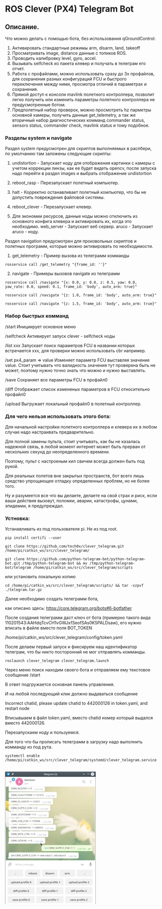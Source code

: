 # ROS Clever (PX4) Telegram Bot

## Описание.
Что можно делать с помощью бота, без использования qGroundControl:
1. Активировать стандартные режимы arm, disarm, land, takeoff
2. Просматривать image, distance данные с топиков ROS.
3. Проводить калибровку level, gyro, accel.
4. Вызывать selfcheck из пакета клевер и получать в телеграм его отчет.
5. Работа с профайлами, можно использовать сразу до 3х профайлов, для сохранения разных конфигураций FCU и быстрого переключения между ними, просмотра отличий в параметрах и сохранения.
6. Прямой доступ к консоли mavlink полетного контроллера, позволит легко получить или изменить параметры полетного контроллера не предусмотренные ботом.
7. Предполетный набор проверок, можно просмотреть hz парметры основной камеры, получить данные get_telemetry, а так же вторичный набор диагностических комманд commander status, sensors status, commander check, mavlink status и тому подобное.

### Разделы system и navigate 

Раздел system предусмотрен для скриптов выполняемых в распбери, по умолчанию там заложены следующие скрипты:

1. undistortion - Запускает ноду для отображения картинки с камеры с учетом коррекции линзы, как ее будет видеть opencv, после запуска надо перейти в раздел images и выбрать отображение undistortion

2. reboot_rasp - Перезапускает полетный компьютер.

3. halt - Корректно останавливает полетный компьютер, что бы не допустить повреждения файловой системы.

4. reboot_clever - Перезапускает клевер.

5. Для экономии ресурсов, данные ноды можно отключить из основного конфига клевера и активировать их, когда это необходимо.
web_server - Запускает веб сервер.
aruco - Запускает aruco - ноду.


Раздел navigation предусмотрен для произвольных скриптов и полетных программ, которые можно активировать по необходимости.

1. get_telemetry - Пример вызова из телеграмм комманды

```
rosservice call /get_telemetry "{frame_id: ''}"
```

2. navigate -  Примеры вызовов navigate из телеграмм

```
rosservice call /navigate "{x: 0.0, y: 0.0, z: 0.5, yaw: 0.0, yaw_rate: 0.0, speed: 0.1, frame_id: 'body', auto_arm: true}"
```

```
rosservice call /navigate "{z: 1.0, frame_id: 'body', auto_arm: true}"
```

```
rosservice call /navigate "{z: 1.5, frame_id: 'body', auto_arm: true}"
```


### Набор быстрых комманд

/start                    Инициирует основное меню

/selfcheck                Активирует запуск clever - selfcheck ноды

/list xxx                 Запускает поиск параметров FCU в названии которых встречается ххх, для проверки можно использовать cbr например.

/set px4_param => value   Изменяет параметр FCU выставляя значение value. Стоит учитывать что валидность значения тут проверена быть не может, поэтому нужно точно знать что можно и нужно выставлять.

/save                     Сохраняет все параметры FCU в профайл0 

/diff                     Отображает список измененых параметров в FCU относительно профайл0

/upload                   Выгружает локальный профайл0 в полетный контроллер.

### Для чего нельзя использовать этого бота:

Для начальной настройки полетного контроллера и клевера их в любом случае надо настраивать предварительно.

Для полной замены пульта, стоит учитывать, как бы не казалась надежной связь, в любой момент интернет может быть прерван от нескольких секунд до неопределенного времени.

Поэтому, пульт с настроеным кил свичем всегда должен быть под рукой.

Для реальных полетов вне закрытых пространств, бот всего лишь средство упрощающее отладку определенных проблем, но не более того.

Ну и разумеется все что вы делаете, делаете на свой страх и риск, если ваши действия вызовут, поломки, аварии, катастрофы, цунами, эпидемии, я предупреждал.

### Устновка:

Устанавливать из под пользователя pi. Не из под root.

```
pip install certifi --user
```

```
git clone https://github.com/tech0x/clever_telegram.git /home/pi/catkin_ws/src/clever_telegram/
```
    
```
git clone https://github.com/python-telegram-bot/python-telegram-bot.git /tmp/python-telegram-bot && mv /tmp/python-telegram-bot/telegram /home/pi/catkin_ws/src/clever_telegram/scripts
```

или установить локальную копию
    
```
cd /home/pi/catkin_ws/src/clever_telegram/scripts/ && tar -xzpvf ./telegram.tar.gz 
```

Далее необходимо создать телеграмм бота, 

как описано здесь: https://core.telegram.org/bots#6-botfather
    
После создания телеграмм даст ключ от бота (примерно такого вида 110201543:AAHdqTcvCH1vGWJxfSeofSAs0K5PALDsaw), его нужно вписать в файле вместо поля BOT_TOKEN

/home/pi/catkin_ws/src/clever_telegram/config/token.yaml

После делаем первый запуск и фиксируем наш идентификатор телеграм, что бы никто посторонний не мог отправлять комманды.

```
roslaunch clever_telegram clever_telegram.launch
```
    
Через меню поиск находим своего бота и отправляем ему текстовое сообщение /start
    
В ответ подгружается основная панель управления.
    
И на любой последующий клик должно выдаваться сообщение 
    
Incorrect chatid, please update chatid to 442000126 in token.yaml, and restart node
    
Вписывыаем в файл token.yaml, вместо chatid номер который выдался вместо 442000126.
    
Перезапускаем ноду и пользуемся.

Для того что бы прописать телеграмм в загрузку надо выполнить комманду из под рута.

```
systemctl enable /home/pi/catkin_ws/src/clever_telegram/systemd/clever_telegram.service 
```

<br>
<img src="data:jpg;base64,
/9j/4AAQSkZJRgABAQIAJQAlAAD/2wBDAAoHBwgHBgoICAgLCgoLDhgQDg0NDh0VFhEYIx8lJCIf
IiEmKzcvJik0KSEiMEExNDk7Pj4+JS5ESUM8SDc9Pjv/2wBDAQoLCw4NDhwQEBw7KCIoOzs7Ozs7
Ozs7Ozs7Ozs7Ozs7Ozs7Ozs7Ozs7Ozs7Ozs7Ozs7Ozs7Ozs7Ozs7Ozs7Ozv/wgARCAG0ASwDAREA
AhEBAxEB/8QAGgABAAMBAQEAAAAAAAAAAAAAAAECAwQFBv/EABkBAQEBAQEBAAAAAAAAAAAAAAAB
AgMEBf/aAAwDAQACEAMQAAAB4enLr7cOPz+noXmQAAAAAbLBAIBRAAAABYqXXrOyPDqdY7OvDk4e
qxkAAAAADqjQqVIK1gAAAADUyNDtjuX5+z7jN0Irg7cO/h35b3uz0TkAAAAAAAAAAAAAAPLPZXU5
9Y8j1+Lq8n2OJ7IX2s/P5nKSYV1mwAAAAAAAABibAoXPHT0luZm55F9uF6ZtepPJ1TzyXAAAAAAA
AAAIMDckyNTx09JdgDJrzL7Ls+pPHQsWAAAAAAAAAAAAAPHTHE7a7NawLFhJS2TUobgAHNzY5sxK
qmBIJslQAJpAEg83rnmxjut9HesyQQSWJINDNBBJjz1z87YEkgkkEigJAUkhR5/bHNjG56e9SAAS
oEgAkpkWQDHnaxJIAoSASJVkhfP7Y5sY7re3euUsarVmCVoZV6EUitlJYruKBILLz8rniiQAKAkK
kkUODtnlxjrr09aAgsAokAAElCSCTHlaZoAkAUgCaQpHD3zzYx12+pqgFAAkAAkAGeXLy1JIAAJA
AAAOLvnf5/bq7Zt6+fIWNC0Z1FWjeK1iSdBYoSlS+bx8dSAASAAAApJOHvnb53beur2cqdJVLrcU
EUAAhQmKmeLliyAQSASACASAcXfOvz+3X1zv7OeJYtFahNFqQalSxcAGOHJy1IAABIAAAAOPvmnl
13r1+vGQLQqYmqA1KlgZpYqTi8nLQEkAEgAAAAHJ3z6Aw10sW0AGUAASIAHJytYklQAAAAAABy98
+lW8ZVyFzWK6UipYualY3qACx5vCxEkl7ddKRTKoAJIAABzd8+lW0TUEAsACIAgrZMsWWl87jUbW
30sWqyQueVIziEEqIAQvN3z6VbFisCC9CQUgAAASUji429a6a2hViIxywzKlpq0tLmLAOfvn0l2r
OOSrmhkakEmhWMaiN7OhaIKmkvBxuullvUgE1MUjn5rc92zc95z3mLBh3z3L0F6zgXM0EmiiChIB
BIK5c3O2rTS5IoqAjPnpzrFRnqYduase+do7rdKzJLRWwFsSCIrZBougAIODjZKxBettWxNiIlz5
626ZjnrHy75/Rzz3jLvOfGPRuvQ3rAktFbCwXJLEGRY0LFULVNTyPNZJro1ejVtUIIlmJLVTFy8v
TLtz5t88+7DGelfX3rMIXQzQCVAAQKScuAgyxZO3pddKxhlmUk6brUvVqERhlyzOHeZYz329m9cp
Y0KGyZma9ZSJs2WoCRL4/CSBFrejVomOVUgle1rSrVapJoUjzemefGOxfT6agAkqWAJIBUkqkZvk
cUglBAIAFdU1stqmrlqA8zpnmxjqX0d0ACQFAAIXjxOLFRKAAQAEpZFduemy3BnZ06tTz+mcMY7r
eveuUsaFImwvSZGyStEssJz4vm8gEIJSASsWQlUw3nXOt870ms9ZWeneg8/pnHGeytrQJAAASFGF
bxji8uEAWQgRIBWykzNqplkUPRdN7fP6ZwxnHMgAtEgAgJNsxW30NXryAIAAABCSoAAstbvg6Z58
ZxzK1JMWlkIICQWWy2l9rUz6ZhMcdKJuZKs0gQktXS5pFEhIi9tJL243rxdM82M4SQSWltEkBBCS
WWZR6Vl6KIQACSASQCqSCSsWtOnH1nNnGy+lqokAAAkAAAAgAkEJKgQnm5xySSIKO50r1vJnHfb3
a1kTGdmixFK2RLVIrZUnNbsmS3NjGxLWFWOxKLCCx5WMebnFlCC3Xbrvnzn0Leu2QBAAEgiyZYog
BSAQTLJUiySDzM45JmYkmUsHT131ERIJgSAAAglYQAFIWjMrZRJCCKgEgmAXn3fWWxQ3IBIAAAAA
AAAAAABAJBxnYeOnpLkaG5iCQVJKljUkAAAAAAAAGJJqUOI9A8dPSXUkAAAAAAAAAAAAAAAAgk8d
PSWwAALEEAAFiCAACSSoAALFQAAXPIT0lAAAuVMjmLg6E0UZHKaxSzoXQsUKGBZOhRoZgAA1PIT0
lAFC4LlShiQSbJooyMisXs1W5YoZmZc1BoZgqSSDU8hPSXQAAEkAAAkEAAAkgAAEkAAAk8hPSUAA
AAAaGYAAAABoZgAAAAGp5Ceko5DlNDE6SDEsancaGZyHKaRjXSkS42WXrOg0MzjOY0jGulIlyssu
x2Gp5CeksgqWBUsAAXKAqWBUsAAXKAqWBUsAAaHkJ6S3AAAAALFQAAAACxUAAAAAseQnpKBmZGpJ
mXINQaGYMzA6AZlwaA0MwZmB0AzLg0BqeQnpKByFC0RZCwanUDQzByFCREWQvUag0MwchQkAqbnQ
DU8hPSW4AAAABYqAAAAAWKgAAAAFjyE9JZAAAAANDMAAAAA0MwAAAADQ8hPSUDkilXBkDY1NTQzB
xQrQoUKnQdINDMHCSaFIpVToOgk1PIT0lAxLFSxBILkmhmDEsVLEAuWBoZgxLFSxABqDU8hO5ekA
AAAAAAAAAAAAAAAAHkJ//8QAKRAAAQQBAwMEAwEBAQAAAAAAAAECAxESBBMUEDIzICEwMSJAQSNQ
JP/aAAgBAQABBQJqWrtOqMT3JYHwt+RYnNFjci4PNt4jVUcxWfHitisVG6XT77tRomMjEdSv1T5I
2uxdJK6V3yJqFRvKVVdOmTtQrjeJJc0+JJXI03HKaPUpA7UayLZI9NAsfGgF0+nRL0xxtPTuIgxu
kecaA40BxoDjQHGgONAcaA40BxoDjQHGgONAcaA40BxoDjQHGgONAcaA40BxoDjQHGgONAcaA40B
xoDjQHGgONAaiGJskXiJE3YcXYTuVjEarj6WB+cab7T/AHE30depI88f09zrf5Gq8sXic3JrWdNU
n5xuRB62/SpUeaCORf11Y7FPoRP9DVeWLxdXsSRrtK9BmlW0SkwQRK/c1XlfK9ppXueOdS8ho2Zr
nOla1+4mKzIhvNzyQdI1qemVVRcnGTjJTJTJTJS1LUtS1LUtS1LUtS1LUtS1LNR3y92iFairssva
ahtoq7LTaQ223g1R0bXdMTEVljUW5vv9TUd8vdpo1e7bcbam2ptqbam2ptqYKYKYKYKYKYKYKbSG
0htIbaG2g5KX59R3y92iJHU7efbJXq+R7kV0v5brlS3m44WeXFVcK5+1n/okim4uJklZGaCLZJ3f
PqO+Xu0kjWLuxm7GbkYj4kNxhuMNxhuMNxhmwzaZtM2mbTNpbRFah+AmKD1tfn1HfL3aRjXLgwwY
YMMGGDDBpiwxaYtMWmLSmlIYoUhSFIPRMf0Z+9KqJEQe23cd1thc17mK56N/z2n22BWmx7OZaq12
2sKjYluNuDVX3yFVxmo/t/Rn7/5G5S1Fe9F3HiOeWpalqWpk4ycZOMnGTjJxk4ycK+h0lp+jP3fy
Ac7Fd9okzXKsiI50rWrvtvNM1kRBZmNXI3G4tdknok7f0p+5+WWmdkObkuw29lqCx5G021jSsPfa
sWFjlxRTbbi1uKV74it90apJ2/pT9zUuPZ90a5EpeldKMHGDzB5i4xcYuMXGLjFxi4VVX9Ofuj8Y
91O332yZyvfI5r2Sqo2WRUWdyNWV2UUjntR7smvVZFWi0LMkEW0Xu6oYmJXyT90fjstDJoqtEVp7
Hsex7GTTJpk0VWqi4qfjX4GTURfsQorrRiK34pu6PxoUgjGoKxqm2xCkK6UYNMGGDDBpg0waYNMG
mLR7G42ZCL6aFaKnwTfbPG0kbbtl1tie1zkc5VicUqs23EUbmsRjrdHbtlcdqSoGKxqmS3a1mo7t
T4VQoroqeib7i+kLFeqG4orlNxTcU3FLLMjNTNTNTNTIzUyHOcqYuQQr4P6776KnWb7Y/F8bkVVc
iLvMElYqq9EXeYLK1F3Wm422vR6ZtHPRpvMreYI5Fd6UcZm4bgjl9SNtaF+h3SX7l79EOZa8dlpA
1qrFk7YbkkDEE07UNlgyNGGDVHR5O47DZSmsRrlKW6XFWuP50RLGsETrZfod0enSX7l7tM16up1Y
yGEhjIKjjCQxkMZDGQxkMZDGQxkMZDGQduNbvPN54sr16tTorhZDcM1G/XoUc2xWKS/cvdox7lR2
++2Tuc98qtlSZ7kjc5xm/bdM9rnOo3FqNyuLMkMkrJB/j9CGYsgrvQ31qhqO+Tu0jkQ/FT8T8T8T
2Kap+J+J7IWh7IexSH4mLSVyJH8bVL9eo75O7TRteuzGbMZsxmzGbMZtRm1GbUZtRm1GbTDaYbUZ
tMJ42tT41Gv92usssyoSS1LNR3yfejHoqu25LayRrn5K7adWD1REkRyo4c1+DEVGX75LSqto+11P
Z8n9zpGv9twV1jVpWqKT90n3FNHE3lxnLjOXGcthymHKYcphymHKYcthyozkxk2sRjE1UapLLufI
oiFemNfY1HfJ9/K9iPZptM2OHaYbTDaYbTDZjNmM2YzZjNlhtMNmM2YzYjNmM2YzZjNmM2YzZjEY
1Omo75fv5mdi523O1a/HGUZaM/0RNuQRrkPy2nI+o0kyqQpd0y9kda5jVtHSIgiqqE/fL9/MyduP
IYchhyGHIjOTGcmM5MZyIzkRnJjOTGciM5EZyIzfiN+I34jkRm/EciMRUUn75u7TRNlXixHFiONE
caI40RxojjRHGiONEcaI48Rx4zjxnHjOPGceM48Zx4jjRHGiONEceI48RxojjxHHjOPEcaI1EaRv
9Mbifum7tCS3bXSq52Qm7cTnIjVci1NgiORyK5I0yuPczXdHK+89RWUmGcqrnKr/AHbJIsg1ZFcs
kqmcqI5ZMP5kZ+6vEda63u9KOof7k/dp5IYmcqE5UJyYjkxHJiOTEcmI5MRyYjkxHJiOTEcmI5MR
yYjkxHJiOTEcmI5MRyYTlQnJiOTEb8JvQnIhORAhqZUlf6nfXF3U4JwThHCOEcI4RwjhnDOGcM4Z
wzhnDOGcM4ZwzhnBE0NHDOGcM4ZwjhHBOCcI4RwjhnCJm4LF4nOxGvVV/wCBHNnIaryxeKTuYyui
stcPZG0qN9sDAVqiNVF/TcxbYzHo66Yynmq8sXi/4mq8sXissssssQssssssRRVLLLLLLFLLLLLL
FLLLLLL6aryxeL1IL9vejEdqWIchg7UMaiLaIL9ucjETUtN5iLyWU1yPRPtejnI1ORHTZmud0X69
eq8sXi6o2uqC/atRxssOPGbEYiUiC/bmo9NhiCaeNDaZSNRon2vR7EeiQMRu22+i/XRUsRKTrqvL
F4qKKKKK6UUUUUV1ooooorpRRRRRXSiiiiiumq8sXi+P+fH/AD5NV5YvETSujHzSKizSIr5pVjll
cxdyWspHOZJLaufyD+E0ro1fNIqLNIivmlWKaVzHbktZSq6OSW/y5B/CWVzFdNI5N6RFfNKsc0rm
O3JauRXRyS3l/wCjpqvLF4uiJXXH39P86Ilda9/T/OiJXWvf1aryxeKyyyyyyyyyy+llllllllll
l9LLLLLLLLLLL6aryxeLo97WI7URsEe3HJoszEckjVFkaj+n86Oe1g7UxNMmmbTeZm17XJm3Pp/O
jntaLqYmmSGbTeZm17XJm3PrqvLF4uksO4vGslic5eNTeN7cX8nRZSdP50fBlJxvaWFZJOP7JpqG
6bF2H+vT+dHQZSJpvaWF0knH9k09DNNg7B2711Xli8VFFFFFFFFFFdKKKKKKKKKKK6UUUUUUUUUU
V01Xli8Vlllllllllln8sssssssssss/lllllllllll9NV5YvF030E1TVRJ/8t/8nalVbyaFlXCN
2cZ/OnJRGrqWob3+fI91ncqpqR8ipF0/nTkojF1LUN7/AD5CDp3ZJqfZ8ipH11Xli8XTajMGILEz
bSNjTbYhtsMGq1EpD+dNmMwYOiY5iMa0SNjTbZWKV0/nTZjMGDomOYjGoJGxDbZSxsd6NV5dM7KD
/iTflL//xAApEQADAAEDAwQBBAMAAAAAAAAAARECEBJQIDBAAyExQQQTIkJwUWCA/9oACAEDAQE/
Ac8tqovVz+cl7cLnjuUP088vbLh37H66/wAaL0MmZelljwWa3Ywj27Yfi+nFWPJL5Pk9XHblwf47
/bDNNwxUUPXf7uDxyeLqF6+P2ZfkL+PAMXCsXfXisYvApSl8FjF212V4DGLxF4DGLhGYL2M1wjMP
gzRODZh8GfCMxZk+EfDPr+tfo+/Lf+2wnCIujXB3RaZav5FwCKN6sXlXszRi634F7rGLhGMXmJl6
Lqxi82iZRi1etKUpSlKUpS+DOlaPzZ2X4PuK6rX766JlEx5C0fiUpSlKUpSlKioqKj2KLRiIQnTC
E7MIQhCIhCEQ1OpaMx8F9zLqujFClKUpSlKUpUUqKioqKioqKjcilRUVFRUZPrRDabSEIQhCENpt
NpDabTabTabTabDaQ2m02m02m02G02m02m3/AI4Xx33/AER9f2//AP/EACgRAAICAgEEAgICAwEA
AAAAAAABERICMTAQICFABEEDUDJwE1FSgP/aAAgBAgEBPwHHGzgf48dJ/pccquS+C8r9OvJ/hf8A
v9Lg4yklTaR+XPcv0C6v9JJP6Bsx58mWZZlmWZZlmWZZlmSyWSyWSyWSyzJZLJYtGWzHnz9XHRls
XDBBBBBBUoUKIoNR6GOjLZjxvhz36GOjLZj2T2SSSSSSSSSSSSZb9DHRlsx4YIIIIIIIIMl49LHR
8htZnxsm5n0steljo+T/ADPwZPFwkXy/54ZJJJJJJLQPL0sdHyP5nxfv0ctenjo/Pj5k+Oon0cte
njoakp58ECT4/PXyNv08dd76LifYiCOXHXPPSSeyO2COLHXJBBCIRCIRCIQ0o6T3xw467/o++R64
2NlhZE9cdcskkkkkkjIfF9n5NlWQ0Ji6Y6Pv1ZJJJJ7qyyD8mumL6Y6MtmPrwR2T2ZqUVcixjpjo
y2Y9/k8nk8nk8nk8nkclmWZZ9Uukkk8EdMdGWzH0HruknlWjLZj6D16i0ZbMUQQQQQQQQQQQQQQZ
LljrPajLZjz5c0dI7Voy2JpFkWRZFkWRZFkWRZFkWLCcjZk55p71oy3zJwPz6yMt+h4HX66vknpP
VaMt88kkk90kkk8S0PYkQQiqKoqiqKoqiqKoqiqKoqiqKoqiqKohEIqiqKoqiqKoqhrvWhi6LtXV
8KPrhy71oYiSSUSiUSiUSiUSiUSiUSiUSiUSiSSUSiUSiUWRJI+9aGiCCpUqVKlSpUqVKlSpUqVK
lSpUqVKlSpUqQQQVKlSov/Gi7kLtXcu5d6/pNf2P/8QANxAAAgAEBAQFAgUDBQEBAAAAAAECESEx
EjJBoRAzcZEgIlFhgUByAzBCUMGi4fATI1Kx0fE0/9oACAEBAAY/ApGKT+SiIXHTFp+bafSpLDrI
yPsZH24VX5aUr8FE1RjnSGG44/wom8N+EzAyfoYo3N/myloVWopKcK9Sw5r9WItrP8vDwdb3IlFP
DF6D/D/Bn5uEP+1Bb0OTB2Jv8KDsf/mWH1wk/wDSg7HJhfSEkvwoJ/acmDscmDscmDscmDscmDsc
mDscmDscmDscmDscmDscmDscmDscmDscmDscmDscmDscmDscmDscmDscmDscmDscmDscmDscmDsc
mDscmDscmDscmDscmDscmDsU/DhVPQh6cIkj/SwRYpkP4XtUpwrdDVZTf/ZWenoSVpipL1PPf6Sz
l68ZS4fBD0JFZ09+CY56jaJ+v1OFOnFuXD4IengkylTzkvrvgSUTVERYnMSk22OjoYVOZgqTraZW
GK0xQ1qa9id9aeJSZcuXLly5cuXLly5cuXLly5fgugvtRGJ6rhNXJxXNR3rcnqZUV4PgybF9Kugv
tQ2osMvQ5sRzYjmxHMiOZEcyI5kRzIjmRGeIzxGdmdmdl2XL/RroL7URkKnhT1JJ6/yJO3qRy/TD
Mo1hpUcvb/sfm/XIdZvFLQitOVKFiJywswqJWsfhrEptVQpxLFP+fpl0F9qIlE5TM8Pczw9zPD3K
RQ9zPD3M8PczruZ13My7mZdzMjMjMjMjMjMZi6M30K6C+1ETanIyrsZV2Mq7GVdjKuxlRlRZGVFk
WRZFkWRYsW+jXQVNByRC5JpaM0v/ACKLRaGLSlGOBq4nTy2Pw9ZKpovNXoXMOZ+5ZU3FOFUPfXiv
U+R/RLoQ9CiMpT8Nv5OU+5k3LFixYybnL3OXuZNzJuZDIZCsJKX0S6C6IYlKbfoWZJXJeimSqamD
UdH5bslwncmvqF0F5aSVSITm016GpNX0PO5k3Nv3H71Jp+aUpsc3mvwqp+5KxJEy3Be30i6EPQxQ
vCysbZmLly5c5j7HMfY5j7HMfY5j7HMfY5mxn2M5nKv6NdCHpwhU0p6s+f5Emqeph9bEM5VUyFxS
hUWpOlqCWlBtqskJYTDTXj04TH9GuhD04XLoq0Ua7+G6MyLozIzDrcui/wBIuhD04WKQorCjKuxb
wZUZV2MqMqMqMqMqMqMqHT6JdCHpwhpiXoOmv8ibstB4bRJIy0nMhhlPDdepSixJyMMTrK4vN/ci
frI0mobi9nYaYuC9yw/ol0PhcLM5cTOXEZWcuI5cRy4ixYys5cRkiMkRkiOWzIzlskoGW+hh6Enr
ChyEtXwknUa9FMUnck6D9riWrKFype7kXuYdfpoegvtREJzaa4TV1YxO8pGJNpn+f5qXdpcKNlie
J2Ne5FXNccXr4KfRQ9Bfah4YpGY5mxzf6Tm/0mbY5v8ASc3+k5mxzNjmbHM2OZsczY5mxzNieOfw
XLl/oYegvtREQwqSnqzT27yFC0q6mGkqGic9UOfqRRpw00kRKlP/AAopkXlyjnKnp4LkXT6RdBfa
iJNlZGhof+mh/wCM0NDQuaFy4vYuOv0i6C+1DcSnIyIyIyIyIyIyIyIyIyIyIyoyoyIyoTSl9Kug
vtREQ0mvQdNf5E3lWhOGGdKE6tzsPTE+wm02UYp+atRKK8h+BdfpV0F9qJeYtEWiLRFoi0RaItEW
iLRFoizMrMUMOtTEk6kkvpV0F9q/OwsSdTKZTKZTKZTKZTKZTKZTKZTKZTKZTKUXBdBfavz10Jrs
KZ+rFOtRXt6ko35h0dmhvE7jhm7UZKf+4x4Jry6jxfBcT0lwVL8FTjaXBdBfavz0mampqampqamp
qampqamp/Y/sf24f2NSgugvtQ8Whl3Mu5l3Mu5l3Mu5l3Mu5l3Mu5l3LFixYsWMu5l3Mu5l3Mu5b
cy7mUsZdzLuUs/GugvtRGKU+iFiop1oR5p6dD9Up/wAn+65Mria9Rubml/BhbdUeaJf6jshYcVq4
jzzl/YpcoZVP/oheGr2J4XQy0n6Dm3KkiJJMi6egvI1Mkoa9BX+OFiQ6cIfHD0F9qJY6v2M2xm2M
2xm2M2xm2M2xm2M2xm2M2xm2M2xm2M2xm2M2xm2M2xm2M2xm2M2xm2LlzNsZthYbLxwfaQxY5U9D
mbHM2OZsczYz7GfYz7GfYz7GfYz7GfYz7GfYz7GfYz7GfYz7GfYz7HM2OZsZ9jPsZ9jPsZ9jmbHM
2OZsczY5mxn2M+xn2FD6Ih6cNK/sLhlw+CHof5Um+F/HP6TFDSI9W7vhS45T4fBD0/Zfgh6fsvwQ
9PyZscqtaGvaw7uRPjNk4lL/AOiT1J+a07E14JsnW07GGs7W/L+CHp4Ne/hU9B383ua9x0uS4yZr
3KK3uSlpIcta+CTGpXUifvPxy8HwQ9P2X4Ien7L8EPThRfpempGl72VqDpadJEWlHWRClrC3aZOi
WKVrGJzsqfJDDKnv1JTd7e0vBRfppTUjS97Kw6etJD0o6yEof+M7E6JYpWsYnO0NCGGVPfUVXhwu
ngclpShGl72Vh09dLD0o6yuSh/4ztcnReaWWxjc/00IIX6K+pJRP34/BD040XGcq/k0XGcq/k0XG
cq+P4Ien7L8EPTjOJlWKKcp+pmQoZ1dS+sjC3XxVdyr0mKspmZGCdRNO9jBPzeniU3cq9Jl7mZGC
dRNO6mjBr4Pgh6cZzlSVh+a6iVvUgwyondDSdZp2M2np7k8X+TmYsVKTXixT9NPQli0SsaJYZFGp
4m7Gb/jsQvFOSRj9peLFPVOxLFpDp6GiWGRRqc27Gb02IXinJIxuJNaKVvB8EPT9l+CHp+y/BD04
vy1WnqWdp/BF+JhawmHA5zFghq5SmVr/APZELUMnE5eYUXr4Z4XP01HR0MeF3lIyuk5+0iGGGGTb
1FNTnKUhRqG/r4sWF9NR0dDHhd5SMrpOZDDDDJzrPoKanOUpdBRQq+j8HwQ9OORGVWkOCUk/QpCk
ZEZUYcKl6El4ckPYflVVIwSoUhSKQpEsKJSp4skPYflVbmCVCkKKQpEsCFOFOVvB8EL/AGV+x//E
ACoQAAMAAQIFBAEFAQEAAAAAAAABESExURBBYfDxcYGRoSBAscHR4TBQ/9oACAEBAAE/IYQw+L7C
NpR7IQMoVcyMGDBgwYMGDBgwas5UwueC9h3o5kSxTNBJmj8wckSScy4ciswwYMGDBgwYMGCtG6Ma
8IYdBmWoKyVYgs6DGOUnIWG1J1MnTXopp+EKUpSlKUpSlGSWUV2xBYQSbNxcm7/I4jllc2IVsFVM
e39GpmVyjhCWDpvr+ilKUpSlKUZ0eH8oo8qzLCgcvUjPdzVRLco4m5tOU8bH9WlriK9aWcxFND3k
R8XogawNjQ8bPGzxs8bPGzxs8bPGzxs8bPGzxs8bPGzxs8bPGzxs8bPGzxs8bPGzxs8bPGzxs8bP
GzxsWUo2D6DhuT0e4nyo5lhCDPRBemwacnhoep7BmMLNaKpbPYTu6uUWG/uJpR2deef9Cc3aI3hj
Gn+mtev00/SRrxpW1Mc+T4aA+gFOfRk1zOrng9cq0KVZKOaoiwjfMe1ubAm7/Axc5fp8IZ0TX0M2
jaj24MWiNLN14aA+g/DvmhlpX4H6ZJbIQhFEj1PkTp/WaAdqzSXoKbYkohToRI9Upqt5uJ2RVnTf
6ENlTnPcxph8/kIanr6Y+xMhqOa53r0GtvbrkJGStOm5LmQhCEKII60606s6s6s6o64646w6w6w6
w6g6g6g6g6g6g6grd8N7psfwD0VaDTNRG83Xrf3E9GJo9u6O0XDTGmUYZoUmdBtzbdY1OvDPp5HV
cmuNRCkmimNtuDaIub3Fmqlh0qbdiT6jR9D9MvdNh0FNTHco71Heo7dHbo7dHbI7xHeI7pfiRiLY
63M646g6zOszDfoV7psaPYNkaq/7FHoyWJjFftuYY3ljR14+jJ2Raa5/obKuKtc1/pCcFbSUNzch
qWXCaVpj+zGiZDwspWJQpktc0rFnjCawYxSnLktreybchxslmwnFM60ic4NQJG1h5Ia0SzS5H7H6
Ee6bCAGCNngh4INijYvQJYmuiHjH5YUI1vPnlTyh5Q8gYZO+pyJ8lic66j6afIm6/Qj3TYUCwS/l
YRjG8KeJPHniDwR4I8UeOPDHT/B03wdJ8FRxY/RzRbR4lyhXYfnCX9wq2UTZ/v2/cfhponVl5+yL
pPoFl/sjqQ8LRe4qtq8EWz1Mgaw8F06dDQUyHHNnoMsuSSv+zVS3uUY0UkSWdGNfgRx2njrcemTC
uU7G4xJpGVXlLUQUJUZJFf2X9Ip0Z0/sXam6Ov8AkkOqQeGDGs+w7bOyzss7LGvnfsOu+B13wOv+
B1/wOp+UdT8o6j5Q3Wr3MEj9H+PlvgiZ0TQaBDV5DnLOZ+4u2vl36Ds6byJsVRM8ae/9CbHNpj0/
s3zp/k1+LQaLmWB5s9WNFrfgaIuLMb7CPxT9/wDR9v1NhXL2i0jVMTyADGqbbN+6J3Kk1bdPTJWn
gckohKRiT19DX8jKcqskYdEANEt2Vo+RYNDmaGXMsjZFRbjfcQY2xbFtNNM90ouyQq70H7/6Pt+o
tdrkOa9JtcyYebxIS3rfsR7itxHuK3jrhXsPBDwQ8YPGDxg674HX/A6/4Q44f4Q+loX9F2fVn1Ah
801/QZiSTySx6dxOZMs7HXj1wKKpVa02176j3Gvya469SRkWl09R3fmuFq0n1E1EqybmK31F0oYl
pqiga9ZyGlsOTmpBCV6DU5Sc67jNKIQmjPufgtIYy2X/AE7Pqz6kSJ5OiEzR3uaPK6mjEu9F3Iu5
F3I80eYPNDQtTqMyz8orondkablTZijzF1GrPd8FIFHF0PhdP+Pd9WfQi2nSfBoQuyNSHqhMVLHQ
EbIi2I2Q3uv4+FvFnjzwh4Q8IeEPEFEkTS5CZCYqL8GLDFwRB/h3/Vn1BzjXHLb/ADL4CTa6Zxf7
GZpUe7Lz/g9UeoMSP/R5xdeleH/aKOzRZOe56jzckulQd6HT/Ii7Stdf3GOm0mCerV3G9U1hdzbE
qcjmmc32NznHx0GafUykYRnsVthoqaU+uKJIUKUpSmpccsUE4LU49v1Y2nsg7TeKWTSewgmuT+BB
W3RHfo79CY9H4L3lbxslaHcI7pHdI7JF+E7NF+EYUF3Iq3hTEJxhODYslgk2qThPh2vViq0/gCFa
yD0V6CSPU206z9xbsblO9htLaMaLtCYqHCiS1vhic1s2llb+Dqsbhpr/AEQfqrE0Wj1Y/anR5G6V
q84YD2DHMT57A0ZRnK/F6CFxqGOQm+LQlDIM0cJicO56s7psaPaQ3mBGY22661jOaIL2kRtlt6ZE
MbloJadsymBNOWv9kTVrZ+4rZLaxvn/Y2OpR4k5Q5bosOclB4jw25MRQnRFyEuZtNPEfSMZS2Ev6
EkbbSchW1jcbOczEsNsQqZxqaixlsXgwbolGCogyOQuCNojJIp3PVnbNhqYur1FqMt4NzxK9J2kO
8g0sS9x2kO8h3VO6p3VO6p3VO6p3VO4ori4B20dtCCPH04LLFpFSEoSNxu4VEXilEDuerOybGn2j
aclw2GllNTWG3WECCS/bHrgRo5ptb3n7FClFUbo9C7mJkotnNxuQGWVae42CdXmTke/UcqeR6/wm
ZGsG6tGLcxtLoeKNE0nzMkvwajOehjvIfcfi0YlSNgYy8FqPgpRMT4oOx6ndNhkkTcg4SnqYuouk
1zCSqVP1Uu8PbL2D7NR1qE1RNEdAJqigbaYYMlkaZJVA2OisplRcaXhS/hRCUEEyiKXjndNjaECP
CnhTwp4U8CeJPEniDxB4A8MeGPAHhjWDJ/0aHMcEgg11GHE8cW982NHtHha7UfMrmJVq+UvfOC9L
Rmudef8ABHnFhVonzxgaX1lhpq9cjW8NCrk9SUoeY1nEo828E00IFrVIsVDLKqUqE0KclwJSlcEh
Tln/AK49BqBYiOcFgOEkwCcN75sTtM3q4eAPEHiDwh4w8YeMPGHjDwh4NCXp8KL6OIkfNCu0WhpC
0TCSzn8qX8W4EiUKUpU68F75twvFf8WK6T2FF03W9+0d5neZ3md5nYZ2GdhnYZ2md5nYZ2GdtnYZ
2GdhncZ3GdhiTQFwXtm3/RcfojmDLGSdyPAx7iqS+os64x9uvoM9n+d19BJBXEd1eI9RtWYeCr0q
6lafU6Lz/hcvErVz1SM9oqZN35EK207r0yaczua8T4HAN5U845HIqgY6CfJynzMtJkQYabLB9ATq
4T3zb8F+a/BOymlNDq/A6vwOr8DrfA6nwOp8DqfA63wOt8Bo5/ATOfwOp8DrfA63wPXCU6qLKZgS
9L8FXZkdb4GW08J7JsPGpynVfI7THeY7DHYY7DHYY7DHYY7DHcY77Z22zttnbbO22dts7jHYY7DH
YY7jHdYb+b5CV/pnfbO4x1HyEpaTjeFMQ1b3yzumxp9n8jK283s+5CXIE3Xp6DTWvosFEeh1af4N
ZwlK4vJhxR5h59i0XirfyKJ0yNJue48agpj0NlK1NcD/ABH1jX7MDwyxnHvgVWcRctcmJLMSPIcx
uVObSjikrJY6MSiQ+ptpf6KzsroWv/Bt82SLlNb6jmdT03BO/Yi9ATRElhos1un+jj9WbL15CsXU
0N1hw0IIPUghyXLmfSL+UeH75Z2zYr15nkdljssd9jvsdtjvsd9jtsdtjtsdtjtsdtjtsdtjtsdt
jvsd9jvsNX+xb/Y7bHbYp/lk/wDLP52oWhj3HIgS78L+PedWNeUnHoJGf0LakltttttJTws77/5E
fmdllI/NMCyz9eb7s+gFpu3ohArZYYUj4VblW/6qlzOLnSJLThoD6Ai7jCg6w224OY1GMeo7gcx3
Ubab1dG8wyunuZ71p1g5CvP9G5T+wzIbfBCM9zkHtydzeXDQH0H/AIc4aA+gLLLLLLGo2TLLLLLK
EGWWWWWJmxoWWWWWWNEWWWWWWLQ0B9B+engI9cuKK5E2f+WjGnXJWqrG/wAjZ0L0Ws1JcNXkzXwu
WezBA2FTfryDc5prVgwoh8zoPFMOOr8Cx6SLMjZK7TYXaIxNaozr/wApaI0B9B+CtLb1rjp4GINV
Q3pZGpJhsWVla6ru42OnlYrmdRS0sW7pr4U7411EhjVc1zdG6bVyZbQsmgk1ckYg1V+Bydidw4Ii
0ozy7Yl487nOT8rAreNnCBljd8VojQH0BBBBBBAlCCCCCCBJIaTIIIIIIQ0mQQQQQQakEEEEEcNA
fQf9F/0L/oWhoD6Dgw1FRZPoRqPpLkvIdNV60D1TR9RFa8KvnafJPPmjU1MfY7GW4LjciScnUs5C
XvC85HIjKUYeo/nguBgVMnkY1H0lyWNMlXtLQeqaPqI3XhR8taTYjllobOtTA1UofVcbkKbkall5
KumCru5OjlORoMJ1cFwqSmvI66cgCcicPGR2OnQn5sPqI7XhR9DxNhPlqRU6ug1Ug3qnCol8VXPS
VeSYsZGru4bNZK0NYeNFwWiNAfQEexHsJrBXWR7EexE6RROEexHsR7EexHsIR7EewmsFdI9iPYnb
FKR7EexHsR7EewhHsR7CVkM3BHsR7E9MlI9iPYj2I9iPYWhoD6An/n/9xSf+f/3FJ/6f/oD6DjFB
DqTcb9lqNsKmioNVqJrkz4I0bCupcsl5tOCNm+U4rinJSbJJcxhMoYqXkJsabcGudBo1ipNzlROn
Go9WUwYV4lxtUVWiXMcTLHy0NOonoTY024dcjpyLLOVE6dI5w5x8XxWiNAfQcWzLVLXO4GiJ/ICm
BhIN05bCRA0o3WiWvwLKtTj7CIzZbaaf7g3QGbQ20zxXEyVUm2adPLcSp4P6x0xZsu7avPkOEwlL
tO3X5EKktGzcL00mU+XuOkrR44rjdg0mwnTx1ErEeD3KUKbNHK9eRguMtdp2/wBiZmjaF6CTKfJT
cWOBj/Q4rRGgPoD1nrPWes9Z6z1nrPWes9ZMQ9Z6z1nrPWes9Z6z1nrPWTEPWes9Z6z1nrPWes9Z
6z18NAfQFFblblblblblblblblblbiFblblblblblblblblblblbiFblblblblblblblblblblbi
0NAfQcWpq2TIm1CI5XB6LRDaWSxrXAq2yaqxhP8AkZUam2Nwq2sLGFmk3ooyaa/0YbkWcFxNi6Ef
chM2ZG2umP7NVlzIxzIpaRs0E6KXVhpv+CaZkZJmtN/wcmcqxavFcbeMhrX+oSaqqttJ80wsvGmO
cNblW04jgzQU6mKf8GcbGCb0KqVMa76C04LRGgPoOLZa25eBOJpchjRbDCarxiTiNkK6JrrwUTTm
9ce47hnSwIQiJaJcFxVUZPeQxqtjQJacRt0TCOXc7hczbPGJtoVunRxXHVRyHpLMNUaALTi9aJ4h
iYRHxzqiNscYmwoTfJaCUUXBaI0Ax9NORFsRbEWxFsRbEWxFsRbEWxFsRbcItiLYi2ItiLYi2Iti
LYi2ItiLbhFsRbEWxFsRbEWxFsRbEWxFsRbcNY6MH//aAAwDAQACAAMAAAAQUYbbbbbfAEkbbbbb
rgeTEAAAAAA/fcAAAAAAHEfE9v8A/wD/AP8A/wD/AP8A/wD/AP8A/wD+RPxcRgAAAAAAAAAAAQeA
DGwQAAAAAAAAAAQAAeACrGAAAAAAAAAAAAAAeEAF7CAABlqLbELbF+JZaQSQSRt8Q2m05m0mUyTu
k20CASDwSak3Wk0qkRaGAjwB3cBsU0na2kd0jH/9vZLbZZZMm0rX7F3ABtpZZJLJJekkm5JFd7DA
WVCDAQTN+km0jaW2dz3jpSYATSI6gCkUEm0kzEQeESSQABw3QmkkkEkwYCNYSARftrRS0kmkkmi/
WACASBbZfpIkk2202gYUMTXByQCbGCOBQyQCAICASRJa4qYQRjJWgzWSAbaQDASSQFcpQL/osiVH
UcquKbhtgXBLRI5kKEMYIk7aAAAJGt2bLJ/9GSSc2BTlwACBbcasjryWkGOwTwqCNOwToUpoBM2D
QhE0AAJN+7OvhjkQl0GWFW+fiRgk8e49N9qToaSCQSSQBrCE5WolukJqq22kgCSzjm2rRPmk9PYm
EBWC8cPJr5/q3h/IiYGSCSSGS9P4kZ9Ti7mv6GKf33cfySftP3JpJJZ6uC4Ex/RMfFSzvN8V/wBC
x1mMZ7K7sFqUABkgJW2sndt8gNttr+yDEXIH2a0iJ2V/wc4oMdjjb/A0G2wE/wBslVLbLSctTbe2
J7lPSTJKx/3vvpJXNBGRJAAAAAAAAAAAAAABIBB4IIIIBAAAAAAAAAAIJB5AAAAAAAAAAAAAAAAB
B5AABAAABAAAAAAJAAAJ5AABIJD4ANxIIKIAAAB5AIBIIBYANxIJAIAIAB5JJIJJJAJJJBJJJJJJ
J5JJJJJJJJJJJJJJJJJB5ApQJAIANSvAIJNOyIB4BAIAAIBAIAAIBAIAAB5JJJJJJJJJJJJJJJJJ
J5BAIBAIAIIBAIAJAEAB5BLmBAIAAN9AIAAINAB5AAAAAAAAAAAAAAAAAJ5JJJJJBJJJJJBJJJJJ
B5ApAAIIAgAIAIAIGMIB5BABBIIAIJIAIAIJJABwAAAAAIAAAAAIAAAAAJ//xAAqEQADAAAFAgUF
AQEBAAAAAAAAAREQICExQTDwQFFhcaFQkcHR4YGx8f/aAAgBAwEBPxBL2FthgnVhCE8AlRrC+NE9
RdelKXwCcG8IQZJWKtqeYo9hddhZWtCEIQhCEIQhCEIQhCEIQhCEIQhMj2ILfV+BCeDTCSaSrYXJ
bMe+ne39O/n9D3vey/o9vFPKht5B4y4/wclhbRLjxzzaH1wFFEG23X45jNMZvF6E0ondDij0Vw4u
ZIhCIiIiIiIiIiIiIiIiIiIiIiIh7m7Lr2y8TJPDtxuEpPUnqQhCdG5QTvgNxuw8DHoTbBuX2/Y+
Tnv0FhqcFsh6D0uS4bPAbjePCoqKioqKi9GEIQ2eA3CaikREQnUpRPXqTNuEPWKTUOBj1G9IcvBn
ngtDiDPXHgot/BbsNDVbI8xlfWgl4LcMjxyJVwWonVe9rjt335dBb+D3HAWmFwTawXPrj33980wW
/g9wi4XropfA7hYcDQ9MFrQ8Ju74Hwwff28TuF4CdWlwmV7i8TMqEiDLi9xDOBj1Lp9y6myg2p35
j3uHIu/wfwWRvqJCWBlqYvcQ81L1L0robSKVFB4MT1hckZSi1wmEpRudClKXNsKb8EmDyG4Xb0Ic
0Wm2DdwuxxDm4vFbYpE6LxkFsdwnhljcFFmY8G7DwND0GtKu9jTU5Gl9BqTvzwWrgnkuZFwXFdHc
bhuu107guhuNwhERERERERCYzCEwWalwbwbhqirFiRuY7jdg4HB+mC9e9RXWnHfr/MELY5Lhc9yt
jORSjREWbNDx3D3E0iCCCCCMEEEkECdzvNuNiRAtC4tVhuHv0XlWg2VlZWXPCIghCEIQTmG4Y+g8
VgsHqpqqnmc9+ZSlFE0Lv7C+wRyOVZNiKs9pQQloM2q8Nw+i8VjSlLiSSSSNUJWQSTiXBhWrCR6h
7m4SkEEERERERBBBERERCIhCIggggjCSIgnCU2Zx7ja4HsM8++B76d7f0e78h79+o9lO9zZp8f8A
gonrsLiisWRaqnn35/wjjvb+jGcr/fwLdd+QpO/L9i79hWa40pvWRYKBOo3jISQQQQQQQQQThR0a
qq9QjNBVHpkWOwd69U5z3Yfce7B7sHuwOuRKucse895PmR5nvPee/ESmn0Z/Rn9Gf0Z9Pv4uCVcE
6rkejney/eF0ue9N9XmiUyc3vvQ7/IlFM86b+jP6M8nfwd/AtxNFP5+B7fcfPu/+j7+/6yPRX3Hp
36HfwLcWyP4Pv7mjbvUeyyPRX3/g9L3wd/GHA9/sN9/7+h6d+o+MX9Gf0Z5OKQWquTbN6nf2OL0u
Lhxeg8j1U9/kutFoi9fwxI/vyPUevfrcz1Q9b635Hx/v4w7+aPUfGZ69+tHrf9+R6pL3+Zh380eo
8j+jP6M8nOC1weh/fwcPNzMPM5hujv5OG801w8yaw4O/kWqFi/oXpkYvo3//xAAqEQADAAAFAwIH
AQEBAAAAAAAAAREQITFRYSBB8DBxQFCRocHR4YGx8f/aAAgBAgEBPxB0A13WF9W/BtwTxlmdV+vC
EIT12qJYUojaIcdF2HU4RjqKUpSlKUpSlKUpSlKUpSlKUpSl6EqYenINUXBqG3+f8f5gvPp+ypH5
r/DKnZfErqMRq+OXSnMD+PIcnkM3r00mcJhM51OTUOQ5DkOQ5DkOQ5DkOY5jmOY5jmOY5DmOY5h7
gO/HTFZY97hthcNS+F0MBW2Tkj3I9yPcj3I9yPcj3K3K3K3K3K3K3Gr1ZBGBBZPgNDA7juPT6Cz8
4Fht7r8CVn+/kWavncSrnk8/7g0VNxZndJYTCfBGhgMkVFRUQVFRUQRuRuRuRuRuRuRuRuRuRuTu
Onk+A0BgiZEREREREREREbEbEbEbEbEbEbEbEbCPgmgPMewppsdx/oXPmWHZLBtZiymDzHm7hxj3
IanwWgfhH2inI+qK9ivYvTXsVsVsVsVsVsVsVsPuIuovgtEV/SJl/nobibNx5ecwWeCzs88vxdo4
C/M46Gkykynm+Kyvm366FhS/CWiI1DyG0E24hq70x7ke5HuR7ke5HuTcR7ke5Nwxr8Hojw7j/Qs/
ODfzzMSUeThmfnB3GpgnV5v1an0IQMtNepoj6b01FRUVEFRA0Hm8EQJTFrC/SaI8YhpMi6YiNiNj
gOA4DgOA4C5kUoT6WhhqYNlF0aB3w7j0+gufMhPQXYPOhZa+ZDzxf6/o8x9CVNQSElhSlKXBoeDl
rgQKsdE74tl4KXgvBeClKew9h7D2FbFbFbDNqJEOwqQmMJgxKjsCcqPOPDa4aA3AnehuKvHtcGph
cJ1pOjphYtEgs4yJBEU4y2Ghhd+KyGqmsO0Hmpg3cacdTxSoisV6TZI0mN0MJHcsI9yPcj3wj3Ju
JuJuJuJuJuJuJuJuIK3Gm5YJYjDwqUosWU8yGhhd53Hp9BZ+cHuJPKi0os5zPuJVzzWYPJUa6Ia3
ShBlu9CeCZehrGn9WlE4Ok3rJlKXphD1IIIIIII2IIIIII2IELNeohiQuCieFNOF3ncf6Fz5kI7L
zsefdi1d7/z+4Mep2JhDSP00J1DDWBLBDNLCQemAVQQQI0CVqJTL1U31F8FWdCIiIiIiIQiIiIiI
iIhCEJ0aeifqIWWMymgu3nb9j0fnZEPQeafm5VkdvOBy5aHvwPQyFoxjZTkLNUaITbFhJifqoIIK
UpSkEEEFRTIyMimWxRY1TUn14AAAA4vVAoAAUnlhOnSNeFakTPzT+j0Xnf8AQufNf4dhWecf01Z+
aG687/weayNDh3eK0JnBaXzt/Rc+a/wWxNV8z/R3f5/RrVe/5/g7fN/0ef6OXLCEJ6DSNZCRBGFz
HMcxzHMcxzHMcxzYXN0VQRjXMcxzHITuSNX0PHSKO9Oe8ncncncncncncnc9578PvPfie495B7yd
ydz3nvI6ne4nc94kU+TLr7fHr5Mvky9PXDz8Dy6Fp5z+huXgajnXPTXrN3o7Qavn+Ddd6eS+ee3q
L5Mvky6M087w8+5283Hq4f38i1+hmSuy/wCfvpLWexnau/5h59xdvO/n1O7P6JZ+bGZK7fj9i79C
zc9jNLx/3Bar/P8Aos39DsT8/wDP2LPXzL9ndivky+TLpo8nMFm5gs/Q7zo19DvMORqOGvQuhZO+
32O087jzb5X5Q3nff739iy+32Fl9vsLJ+bTqWQskltPtBZO+32p2L+f+QWvmwu/UsvOILRGRt+32
pxxB/v7qFzbFl0L5Mvky6LlR5UeWCVc80b/B/PuPVdVyp594bFyvnf8AR/ft/wCjNGl1+feGxcqb
8X8fseTaHk4PFegsvS29Tvjqd70Ifyb/xAAqEAEAAgECBAcBAAMBAQAAAAABABEhMWFBUZHwEHGB
obHR8cEgMOFAUP/aAAgBAQABPxCvgF41L3uwEBbY1gtjaBay0rVjrHCXyEvkJfIS+Ql8hL5CXyEv
kJfIS+Ql8hCgAMtZxDrSBaATRcqPOKu/3ag1Q1mZmUIJfC6Gkt8VZTaeWkPUIWkBzjPkxgqssEcl
Xp5nWXyEvkJfIS+Ql8hL5CXyEvkJfIS+QgAMIkyG0sOBGg6uNZZlEtRegHowbrDVRHiIGmtRl6EZ
lHkmeVQM6Vl4xhyyxovg+jmWQUk+R/t//PVYPFTJ6kpD5FjYRzcrjDg0NiOnPK4lq5RPFX8QLZUs
6Ldl68qlqBqrS0Hxlu/6/wD6i91NFDqDqDxgxHlHFjNHRrTpBZpDXponVmEsaaD5Lzbx6xtEDwKs
uPKd9fyArO04jpFmgw6viAgvl6KukTsTVpe8Mp2gizvr+Tvr+Tvr+Tvr+Tvr+Tvr+Tvr+Tvr+Tvr
+Tvr+Tvr+Tvr+Tvr+Tvr+Tvr+Tvr+Tvr+Tvr+Tvr+Tvr+Tvr+Tvr+Tvr+Tvr+Tvr+Tvr+Tvr+Tvr
+Tvr+Tvr+SuLDQhqzv3IigKtBqsQqlabBSnoyymBWii+PLM4iXDjwr2jIwluQrrGgL6RwjEItLue
8OSNiqhpvy46e0K69amVpwHmq9TLUAmvxCy9T0JVfyJpAALCmdbHPhqQ0pQqIKXgxt/5BKqNoxrl
da1v4pR4RuanLw9t+Wd+5ES9BpRphFUNQilNGr9vCtmjHclGoAw8N6TP8ScUESi/yGII3RFKs3TW
MZ9IQNcLaayX/wCcLT1BtDRN6eksBxm114OJgBnPRw8PbflnfuR/ghLDkTVcyIbcI3b3gA71a19e
EDECgOBMt6hUbYttqX1UusXy/wDZ7b8sA8Wsxoixf8jS7gsKVZdFW5Q4nWIpQUXMDnwZeNYhXVRu
Xkjq0OLcq7jAhOwcSGLt0zRiNbfg4rDW3eVluocGMPA2+zymGFIpjKmmWrS6h6nPFfWs+kOTVwIV
Xq0LNMyiXb1ZTm9WU5vVlOb1ZTm9WDBCN0w/78P+jD/uz92fqz9Oftz9ufrz9Sfqz9CfsT9ifsT9
ifsT9ifoT9aJWW2mvmzsHJGULznXWMlYYZB1PLTpMBqELWFL9gwUmpmXBaPLLHKZnrPMNtC3RWYe
kAXwGwNr+CcDdy1UUeWkuJBUNzqr5HrGE11q9XOIBBCKsqvyNHhQwLk0cOMzIxNxyP7LCc4tNMfU
fUQGNriKuNoeBCEIQ/wuX/hcvx9o+Wdg5IBaQ1DfD2nd/Sdr9J2n0nffSd99J3n0nY/Sd39J3H0n
bfSd8fU70+p259TsT6ipU4qSj/jO1J35O3Jq+8WMIf434jLlw8favli7Dgnvv7iIKIBqVWWC7X0l
ZDKITQPlaYJ0JxRBHyWgulmNSXUBaim7eeDSVaqhoXzzpqGdLlaHhalDhzg4R5MNc4hdNcpezI6Y
Ao4KBrKEKTlANvXG+IDHczmp8rt9CUgrKqNFjXC+THRgSGoxXFbz5ekHAIABKbedroERpvxAULzo
UdU8MTPLQVlbr5gCVaXEXIBTV1vUssV0zT7cfA/0EuXBly57d8s7hyTNFZFGL4+s7G/s7C/sXIhS
NDNg5AJ31/Z+Nn5Kfip+On5CfiZ+dn4efg5+LiuBLcDrd3EhFQos87Za8RSwzm4Ojb1syytgVfP/
ABv/AEXLlz2b5Yew4I6coAsLv6iOo+ifnp+SlX0piv2U/Gz8DDg9LPzcr4fpn4qfkoPp0E/ET8lP
y0/PSvCchCoQ8Ll+J43Lly5cuXPavliRAZ05hNLJXSr1lOaFWLaoYclJ6sUdhGmBBriwPFmEnUtY
ralYcKNMpyZVicr+K2JtTcioeYX0rYFKxE2cgKFHKqLSuGpHqA5aq9YyzrK1kcM3irHljaIWhwKa
cgHtDUKOhgcwzdcL6xOtXPIKR1m8P3FhFyVblRY0FK+pWEVVcW1rY09IHmA3flL7BAtLqq+bgmgW
ysGPOavoGmNDrc9lDxvwvwv/ABvwuXLntXyzQHS8+UvBbhwKn4mUgtaA+Wdv/wBmqvn/AJQ4lfTO
0JuOiImL+iJUb4/xPBDDL/HgmqrKaYRHoHVW4f4343Lly5cuXLlz2T5YvHWXAzXBM0BKLXDWZYuR
F0auUKydYkltQYyBfHGRrUu+hZXNWi+QrOmnOOprMFGXNzo6Q4giqhqLVTg4MIMLIzfJdmnUgzGB
zThV+jNXzijRakLKw1zitOcvLtRRdhYHNY2BKl0N+IxqgrqsgU4NprA11KlOojSPkj/j8TwuXL8L
8Lly5cuXLly5fh7R8py0VuxcE6XArAQj65ghswounUyJWDpC9cUBShS9DOQ1uFXHBM1FrqCuVcpx
qWjaCbui8YR0SIOgDBpS6wc2GqLEqqxsSy3UKBsFchXOAtUpTHrKm0xXHhHj7Wymqaqzk7x4IqAU
9eEY3wXxaIluLYawrcgqrqq2r5qy5BzXDvLSGBbTbbfQy26VitbuHzzXrzG/eP2oMuXLl+Fy5cuX
Lly5cuXLntHyhenneUoXBKUaGmHE7qEmkEKLkj6i3A9CH/GJ+UR/4hGtA5WV7Tsr+TsD+Tvj+Tvj
+Tvj+TuT+eBnZ38lpkcLlbAlVPDwDLl+Ny5cuX43434eyQ1PfRNbBwDaVllUMmW19GNjICBbQx8j
xrMP5po1BuXhU2ETOIqcByQLN/Sqg1VmWjDEKXNvKkVAW5KOLhbwcTKBSLLBaZA0Jw3lOEIVKBtF
yxV5cw+qgtnJeFxydnlEtKOVvWqA/O0fhcCaoC543fSI76a0XL0y41mvPqSsbSl2ILkCColVWsRG
wsj6n5hCZOEPVK2kc0mskuXLly5fhcuXLnskOw8iILBelxbCvmku8VrQYIQTmJcOWewGfokuK9wn
6BMGOoSlqt8s/NzLefyxY0CsGWRyUMxjHtFBctavGVeBSgAgLDeRYJ+iMHMBg3CDkQs1gwzpB4EQ
yRFUy5fjcuX4e1Q7RyIDSXUz37aKqvqRLlLh9KWXRnMBAtA9J+NNt0n40TILqpn5CfkZ+Jn5+fl5
+Xn4OfmZYCBEVpNMnKsbURCSuUGFMBIPBHdMQgVjjMGXLlz2aDMXD4ifxgZThkytVRw1T1mNNxug
g01wdfIiJ1wWxC1DlZW7mER7shW0VRp04OUoARZR3C3wQaLzrHH7WABSAVlTrmolZsAVRkaeTiH4
ACVTFaEwbVrzuYFODtxYpNeesZB2gMhImFZIlEwiqKta0DBwbgStIpXqdGiFGmYLWpbVegcYGR0+
YLAVQ35MsBVdZzWLvXSImFU8lKYvbnFxBSjhWL6f0nvvxBZSlED4fJCScQAZhTSWskQk4pEWZcue
3QdtcFHTKw3AiPG6fcr4VainzDKA8Uoe8VhZyL+Z+H9p+H9oUEjxTD3nbk78jQVOBV/M/N+07b7T
tvtLtcW32mS+FWmjrNDh6Y+0tbeh9o/CFLTBMEA1a8M3GBgEolPFgh9KCUOE5QRdWksJgy57BAaU
LL5wcRFKPO/qZ0AtlQ1fL7iSiltGeULr1BEQaC69UeipckBTgl590TEUM3krHPU5U3C0iBMNqvlq
maqxWFQEf1FAiLWKyx88BKiageyTMGuobxfK5QRaLEulq/IYLbgJWtVe2TMwNXSiVYljnggw9UEQ
hhUv2f8AECh0qAaxBpFcPA09RpmFypaQSsR9OAABiEIFkrblz22F8HYJj5/9wCl0KcjVjY8jpLLZ
bCiS7ozk48LhzqYmFXg2K2OJc1b74GrSxRy0ZU4hFhEAsErIr8+cMCm1op8obvaADXViOK0u85hB
spDNeMcbb85aiWDcMAdL0CHFu9t31DR9ZSsWNQWu0xY51uWjAVQlI1gKsLxFQixobKqup3zBAkVg
KF5BevG4bysDhrjArSLKVMFt9SNAUbV4Cz+RBFaPBq2fHrLDxGXguO0QSkQTSUJREuMDoZdxQ8KU
QupIV9+D2GBvuMJUEkxZXoVBAtBmkv0jVNHBdU2fZvAkUJy/6RCXRihqbHs3m0ht/CFsJbCWwlsJ
bCWxkcOm0qYm36fqbfp+onzmGgS4aCGZQmosNox2hMHdRIBbWaY4RdwBoZipcdwXAgOtYDuOCe7/
ALiBIXJNGAsy3z4MtHrmuaPMw3wgVUKrQ2cLwjRwzlhUAi0i1tWMYYbcQDql8XLVZvtYyvJw83Za
7cuRNHHLEWSlpnHKVKAFoU1Fs3o5ccTPzq2QVIZEswmgoZgwwdJLBzPOogFOBMoJTkWY16KjO78q
2mVRSBa4unzO5coMuXLhizWMdhPLGLjwgJbhZhUghcyxzEEihgo9nyncOSXsFWaur+47QPKjAQAX
VKzAwQaqaepHdQ65b6qxdtR52S6bVbVG+aJcAqmYpYt84gSy8t15QoIaAgT9iXRDkIRt6i9TlX9g
HnXDWquKV0sFG8V/YzpL4CVt/esALDgOVYMtlvBctGLly5qCGrZ8QLR1OZlmJMfK/LD2HBD0Comm
b+v95CFKzABCl70vHyTYGjiYIS5cuXLzLly5ccWTDVpAyHEN0YXGFWoTjQlklWmO22fLO4ck9/8A
3CqOBw2qnKDWesrAklhSgXXAPLlxjNmAtehZ0LK5K4kQogcBLknUVkvTqhFiDliwoi8JxOHKLOsJ
G6S6tfBCqc3Med9OGkXRc1vMzFQu5VzNOkWowaupo1DCjw0lSgDu7azKmFAJTlu/qFwHCGW70I6q
gLjz4+kSvipz0eU7PZ8bly5cuX4MWZqNgjXGYpZWxITy4liuWFmayezfLO4cktpK6uXrPyn3Pwn3
Pwn3Bfqfc/Ofc/Ofc/Gfc/Gfc/Ofc/GfcXbXcd1zQBm8a3WASRlC2xrOsKUViZ9/SPeKzqX/AAZf
gIuXFqLOCQati7dQdHiFEZRQaQ15L5Z3Dklxi4TR/hcWXCBE8bG2WV5wYLlxMnD7Jtur7m26vubb
q+5tur7mw6vubXq+5ter7m16vubLq+5tur7lnB1fc2/V9zNdL833Nr1fc2vV9za9X3Nn1fc2fV9z
b9X3Kd6VYpn5D5Yuw4IsWEIeFy5cYeAgztnKUZCzgqtDPv6wvUcUNcVePPSAQDSoi5ADFVgqZ7gE
Wu6z4NXVbviNqLceRiq45VzOMPAqE7osCq48eG8KxlD3l6B0rVjJ/SF1FjLperXeU5gJyWc5GMWE
USQg0cNLg7x3aLtBvhM21VPLFHGjFRkJ9AF+3nNOzXiXTHPXMVEhbyjUMheXGi6+ktRUqxvXT7jC
wJqcY3JZcYAvhE+syrwVqvImJYuDrW/KZmZ+S+WKu4wiy4eAly/C4wQ8CEgWwsNT9T4J/cz9DP1s
/Wz9bP2M/QzUi9c0LqZ+xlH2Z+5igCUMEYYV4kJrsCq0VAKR44cVW1Irrs0YO0dbGVFeclVPavli
rsMJe2qxatb+p3x/Zu+zeAcXZvN12bzddm83XZvN92bzfdm833ZvNx2bzedm83fdvN/3bzf9283f
dvN/3bzf9283nZvN12bzfdm833ZvN52bzc9m8UtTs5wShd283fdvN52bztD+xtXIBbqXL8Fwowwi
yhOIg67jCO/Plk2TYDWajSs64Y7vipKxg3ovUX5zgAuh1xVVi69buabCZcsnBy6DOazOLtG4K35r
v0g9RhdtxrMsprTGYOIRkVdcBpqu9bImFYUNccWhxYdgFJMtKDwav1j1Xo8crU89MazS94GOmR5L
w3vaEZviQ0zyGvK2V8JVC4kiX5Wy1kLZaRathZhCrymYlZaj53WsuBh3liJoLF1BKLqjS8urAGzA
FXBnGOIupcYPCWECFEVjFC+cUHNoqUU5gYuqryVmUBrqnms1OJV6mprFXZ2oVozxaVRekZ4Wa0wc
xBrnZV7ThHAuucauCykBcqrTnRv/AJFJcOsPl9wjsAd1xV5/5hFy4RYmll5cTDtXJEQkWlZyNJ3/
AKJ2fom/7Npuuzad76J2vom67NpvOzadj6JuOzabjs2m+7NpuOzabzs2m87NpvOzabzs2m67Nojx
dm0F0XZtNUr2coKob28puOzaWcXZtEyLpbeP7QcN7PX45xmNCOK25vSbZKx5vLeKQWkRVoMIGDHw
9kghVc9TQbze9vObnt5wJxdvOU5u3nK8/fzlOfv5yvP385Tn7+crz9/OU5+/nKc/fziHj7+crz9/
OU5+/nK8/fzlefv5yvP385Xn7+c3vfzm87+crwZ33nGohxQ9t5Tn7+cAcffzlOfv5xDx9/OIePv5
xDxd/Objt5ynN285Xm7+cCcXfzlOfv5yvP385Tn7+c4D4YVcO/cidRoq93kbwxZkLIC6R24+FTVL
uqvjMQ0p0b1/9VFQSzUlNQs4eJ4RVDnDWfD235Z37kQK0PARXLhzrlz1i15+k3lqvNeL4XNHI05u
mISBM3ryqgiX0Gjge3CBDNOGlYs9veYAQ4hxy/Z0jlp4KVeebjPl8SxgLyGDj9kYW0anTTGnCYNF
7f8AjAnApvR5MAr5ScdjkeAVoDbz0htvA60VFCnN+Htvyzv3I/8AhgFQBdXn4e2/LO/ciNmhNgmw
TYJsE2CKW44AMTYJsE2CbBNgiNGolBU2CbBNgmwTYIZEMxSVxmwTYJsE2CbBCwwRLCbBNgmwTYJs
E2CKw857b8s79yI6/wCWt5zU85elBJ0rQohuhVaJdAPMWBtjwXFLRwMOsI+QitM2B0UPh5TQIrop
JreU+CP0SgAtVaAN1I4wTSLhTisW9JVwYurC/AxHFMHjGh04rK6VpUImpU0JpPC9vjVAwvIQl672
sQKCHlihhflnwNSfJ/n7ae2/LO/ciOvjc5QDNo8/HW85qec1pU5qpNI6iZTBa2oXhsvERCngU0sV
2jRjaKyADjKUguhTjuxUkFCi6s1vKfBHalpghEbETREjYJQHKcjN8WYbEpixQ1fJqLgqKW1LDrNK
VuS7XWaE0ngINBNiEbGyUb2FaoV1vmoBLq721WPTwNSfJ4mQG15PhAMUABRXzXXx9tPbflnfuRF3
T3m37zb95t+82/ebfvAFBUVbTM2/ebfvNv3m37zb95ohFLSbfvNv3m37zb95t+8FWGYBkubfvNv3
m37zb95t+8DbqICnSbfvNv3m37zb95t+82/eBRRPbflnfuRHV/16fl/s+H/Zp+U9t+Wd+5EdY3L7
WwE0OdvSZ5xIaq2RrePXaEi9YYBqXVnhvtBSYFOsClHC2ztG9tQKYDBxdoFcuPKrtTnNHCNJ4rC8
gqHkDTpG+LUppuCDwQDrDAhSOulGtfNwPDT8vCiWdaASjGzMngMNQyyyrj8gCtHZDS5ura1jXaGM
tNe1AUckbvaXSUdK4GDi7iA7Q4neVObQOGsA9dTRFR0PLOdOMDaBxZGA8wDEYRnmihS3V3l4+Hwe
FXc7UKsbRO75LCFllYbqlN00AzdBG8V7QXF9h1UCjlWbl1tULQAWHF3PIO7DFBzdBeDMOCtVuU0j
8nnKuRtmFdr5lGH+wa4116wwa8Vvbyntp7b8s79yI2OXSbjpMKbVBVvObjpNx0iiCo1AGrPY6Tcd
JuOk3HSbjpNx0hQHGpuOk3HSCgSioq11ZuOk3HSLBGwKZB1PYm46TcdJuOk3HSbjpA48am46TcdI
oCVIFWrazcdJuOkxKaaDNcpuOk3HSbjpNx0m46Q0R5T235Z37kRJ0ZXkyvJleTK8mV5MryZXkyvJ
leTK8mAYbTK8mV5MryZXkyvJleTK8mV5MryZXkwDyJtMryZXkyvJleTK8mV5MryZXkyvJleTBsHn
PbflnfuRHXwTjeAuXyOME26lWi0oLA7YWImEjYSUb9YzMZGfmgMCgKlBAOuSDEKasrN1boXTV6+O
n5eKl2AMlaMecVUwEVoLR6qSpGgIQt7QBDHVj1RqUABYFRbMJBsUHOtYOlLMah2nj8HifUSzkrRj
lHCwIK0FXqWU4+CELe0AQhVY4d4EqCgLOBcxkkhpIu61mvMWgkPHDVLtfj7ae2/LO/ciOvgxwZsc
1MimMYXaOiu2vCvWA6qzksBqN42BwCyBlk1cNYJR2WlAW1C8HCpkxJWQ2xVDJdZvQlYDKpVd0tjh
eHTx0/LxZcTCECrYu+UYCGw83bXjdekCZ2Giw8RTRrmBSnDqBQsujVfCXQKC3PM8+N+kcQKADJQS
qGvEZoH0jraN36ePweLMZwBOEtgfKWIjJebtrxutoist/OKyKa45iRh28hJZdGq4YbLZub1cYjga
gGcwqh6jxiGesuITNOFrxrbx9tPbflnfuRE39J3VO6p3VO6p3VO6p3VO6p3VO6oUh3VO6p3VO6p3
VO6p3VO6p3VO6p3VCnkTuqd1Tuqd1Tuqd1Tuqd1Tuqd1TuqBQHKe2/LO/ciN+v8Ar22222Shda/2
bbbbbZLbjX+zbbbbbKwvKe2/LO/ciOvhau3NZkEOTSktPiKq8q8hSecv5z0k5YvpK4ZjEqWLvkIw
BLURPah1zo84IREgrVw4uMd6RgVZQYiVNdnmR0izQbB8NPy8XliFvAKvoIpHG9WAQ+tK9eUqNQKF
lQCXwzC8mpLAKnjnXFSoJO8oUSnXIi5TVIkF68Ip5Wz4UGnPOnj8Hg4LjmzbXAC2+CXY4o6UfQV6
8om0iErKgOeGYa0xVdCy45yYqCtGtFEFKdYUaOplUd68mDuEQIyYIcfiJQpSmTl4e2ntvyzv3Ijr
4KpZ2Jy5+3rHFF0HyW20dUMyGEqEZcURKUpfYjiqCglo2Po5i4K2ic2291fOFTxsQRx0gYDUCgPD
T8vFQSFuka1XxMyygtcOi5mdIprdBgNI/wAgQDCFBhbT1YAAlGkqlX0xFrGqMNf8IgtmqZgrTHj8
HgllMb2rXSOVfEWWqiycWg8whtm+mAoPkSrPtUDC2nWEgTAJTVX0xFy6OFNFKOhD1WgLy45QACgK
Dw9tPbflgRhx9GJsOk2nSbTpNp0m06TadJtOk2nSbTpNp0m06eG06TadJtOk2nSbTpNp0m06TadJ
tOk2nSbTp4bTpNp0m06TadJtOk2nSbTpNp0m06TadJtOngeH4nZV/wBn/9k=">
